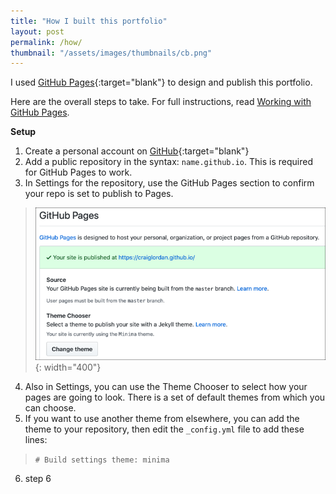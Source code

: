 ```yaml
---
title: "How I built this portfolio"
layout: post
permalink: /how/
thumbnail: "/assets/images/thumbnails/cb.png"
---
```

I used [GitHub Pages](https://pages.github.com/){:target="blank"} to design and publish this portfolio.

Here are the overall steps to take. For full instructions, read [Working with GitHub Pages](https://help.github.com/en/github/working-with-github-pages).

**Setup**
1. Create a personal account on [GitHub](https://github.com/){:target="blank"}
2. Add a public repository in the syntax: `name.github.io`. This is required for GitHub Pages to work.
3. In Settings for the repository, use the GitHub Pages section to confirm your repo is set to publish to Pages.
> ![](/assets/images/gh-settings.png){: width="400"}
4. Also in Settings, you can use the Theme Chooser to select how your pages are going to look. There is a set of default themes from which you can choose.
5. If you want to use another theme from elsewhere, you can add the theme to your repository, then edit the `_config.yml` file to add these lines:
>`# Build settings
> theme: minima`
6. step 6
